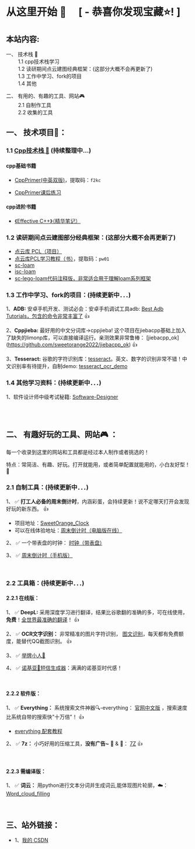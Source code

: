 # 从这里开始 🚀  &nbsp;&nbsp;&nbsp;   [  - 恭喜你发现宝藏:star:!  ]

## 本站内容:
 一、 技术栈 📡  
&ensp; &ensp; &ensp; 1.1 cpp技术栈学习   
&ensp; &ensp; &ensp; 1.2 读研期间点云建图经典框架：(这部分大概不会再更新了)  
&ensp; &ensp; &ensp; 1.3 工作中学习、fork的项目  
&ensp; &ensp; &ensp; 1.4 其他
      
 二、 有用的、有趣的工具、网站🎮     
&ensp; &ensp; &ensp; 2.1 自制作工具  
&ensp; &ensp; &ensp; 2.2 收集的工具  

## 一、 技术项目📡：
    

### 1.1 [ Cpp技术栈 📕](https://github.com/sweetorange2022/my-cs-book)  (持续整理中...) 


#### cpp基础书籍  

+ [CppPrimer(中英双版)](https://pan.baidu.com/s/1wTDHer2dleMgEnYlQSt_5w?pwd=f2kc )，提取码：```f2kc```  

+ [CppPrimer课后练习](https://github.com/sweetorange2022/CppPrimer)  




#### cpp进阶书籍  

+ [《Effective C++》（精华笔记）](https://github.com/sweetorange2022/my-cs-book/blob/main/%E3%80%8AEffective%20C%2B%2B%E3%80%8B%E4%B8%AD%E7%9A%8455%E6%9D%A1%E5%BB%BA%E8%AE%AE.md)


    

### 1.2 读研期间点云建图部分经典框架：(这部分大概不会再更新了)  

   + [点云库 PCL（项目）](https://github.com/PointCloudLibrary/pcl)
   + [点云库PCL学习教程（书）](https://pan.baidu.com/s/1149MQ_tLo8QIxfAKyBWjSg?pwd=pw01)，提取码：```pw01```
   + [sc-loam](https://github.com/sweetorange2022/sc-loam)
   + [isc-loam ](https://github.com/sweetorange2022/isc-loam)
   + [sc-lego-loam代码注释版，非常适合用于理解loam系列框架](https://github.com/sweetorange2022/sc-lego-loam)
   
### 1.3 工作中学习、fork的项目：(持续更新中．．．)

1、**ADB:** 安卓手机开发、测试必会：安卓手机调试工具adb:  [Best Adb Tutorials，包含的命令非常丰富了](https://github.com/sweetorange2022/Adb_Cmd)  👍

2、**Cppjieba:** 最好用的中文分词库->cppjieba! 这个项目在jiebacpp基础上加入了缺失的limonp库，可以直接编译运行。亲测效果非常鲁棒： [jiebacpp_ok] (https://github.com/sweetorange2022/jiebacpp_ok) 👍

3、**Tesseract:** 谷歌的字符识别库：[tesseract](https://github.com/tesseract-ocr/tesseract)。英文、数字的识别非常不错！中文识别率有待提升，自制demo: [tesseract_ocr_demo ](https://github.com/sweetorange2022/tesseract_ocr_demo)
    
### 1.4 其他学习资料：(持续更新中．．．)

1、软件设计师中级考试秘籍:  [Software-Designer](https://github.com/sweetorange2022/Software-Designer)
   
<br>  

<br>

## 二、 有趣好玩的工具、网站🎮 ：  


每一个收录到这里的网站和工具都是经过本人制作或者挑选的！

特点：常简洁、有趣、好玩。打开就能用，或者简单配置就能用的，小白友好型！👏
<br>  


### 2.1 自制工具：(持续更新中．．．)

1、 ✅ **打工人必备的周末倒计时**，内涵彩蛋，会持续更新！说不定哪天打开会发现好玩的新东西。  👍
+ 项目地址：[SweetOrange_Clock](https://github.com/sweetorange2022/SweetOrange_Clock)
+ 可以在线体验地址：[周末倒计时（电脑版在线）](https://sweetorange2022.github.io/SweetOrange_Clock)  
   
2、 ✅ 一个带表盘的时钟： [时钟（带表盘）](https://sweetorange2022.github.io/clock/)　　

3、 ✅ [周末倒计时（手机版）](https://github.com/sweetorange2022/Phone_Clock)    

<br>  


### 2.2 工具箱：(持续更新中．．．)

#### 2.2.1 在线版：
1、 ✅ **DeepL:** 采用深度学习进行翻译，结果比谷歌翻的准确的多，可在线使用，**免费**！[全世界最准确的翻译](https://www.deepl.com/translator)！ 👍

2、 ✅ **OCR文字识别：** 非常精准的图片字符识别， [图文识别](https://web.baimiaoapp.com)，每天都有免费额度，能替代QQ截图识别。  👍

3、 ✅ [举牌小人🙋](http://idle-dog.github.io/upup/)   

4、 ✅ [诺基亚📱短信生成器](https://www.jiuwa.net/nokia/#tab1)：满满的诺基亚时代感！    


<br>  





#### 2.2.2 软件版：
1、 ✅ **Everything：** 系统搜索文件神器🔍-everything： [官网中文版](https://www.voidtools.com/zh-cn/)  ，搜索速度比系统自带的搜索快"十万倍"！ 👍
+ [everything 配套教程](https://xbeta.info/everything-search-tool.htm)  

2、 ✅ **7z：** 小巧好用的压缩工具，**没有广告~**  🔐 & 🔑：  [7Z](https://sparanoid.com/lab/7z/)  👍  

<br>  


#### 2.2.3 需编译版：

1、 ✅ **词云：** 用python进行文本分词并生成词云,能体现图片轮廓，☁️： [Word_cloud_filling](https://github.com/sweetorange2022/Word_cloud_filling)    

<br>  

## 三、站外链接：  
+ 1、[我的 CSDN](https://blog.csdn.net/sweetorange_)







     
